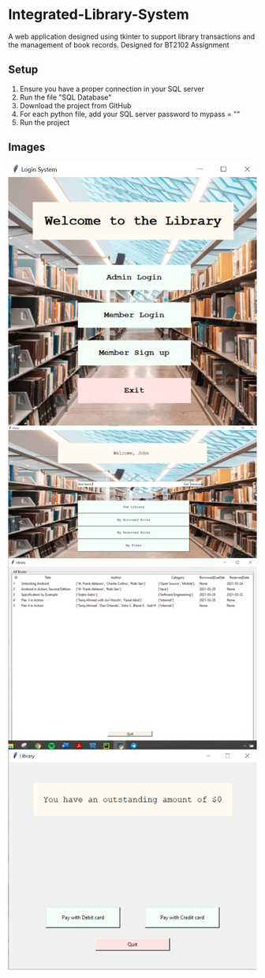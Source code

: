 # Integrated-Library-System
A web application designed using tkinter to support library transactions and the management of book records.
Designed for BT2102 Assignment

## Setup

1. Ensure you have a proper connection in your SQL server
2. Run the file "SQL Database"
2. Download the project from GitHub
3. For each python file, add your SQL server password to mypass = "<insert here>"
4. Run the project

## Images 
<img align="left" src="https://github.com/yx0555/Integrated-Library-System/blob/master/Pictures/HomePage.PNG">
<img align="left" src="https://github.com/yx0555/Integrated-Library-System/blob/master/Pictures/LoginPage.png"> 
<img align="left" src="https://github.com/yx0555/Integrated-Library-System/blob/master/Pictures/ViewBooks.png "> 
<img align="left" src="https://github.com/yx0555/Integrated-Library-System/blob/master/Pictures/Fines.png"> 
